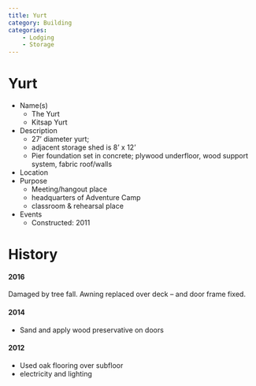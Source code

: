 ```yaml
---
title: Yurt
category: Building
categories:
    - Lodging
    - Storage
---
```

# Yurt

- Name(s)
    + The Yurt
    + Kitsap Yurt
- Description
    + 27’ diameter yurt;
    + adjacent storage shed is 8’ x 12’
    + Pier foundation set in concrete; plywood underfloor, wood support system, fabric roof/walls
- Location
- Purpose
    + Meeting/hangout place
    + headquarters of Adventure Camp
    + classroom & rehearsal place
- Events
    - Constructed: 2011

# History

#### 2016

Damaged by tree fall. Awning replaced over deck – and door frame fixed.

#### 2014

- Sand and apply wood preservative on doors

#### 2012

- Used oak flooring over subfloor
- electricity and lighting